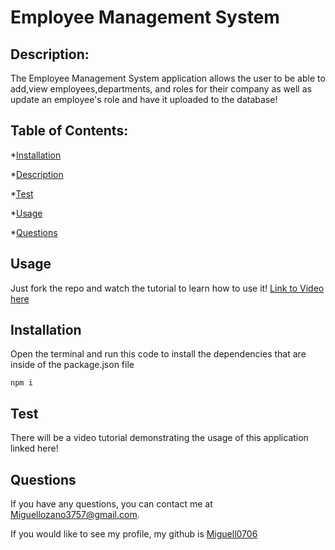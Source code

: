 # Employee Management System
 

## Description: 
The Employee Management System application allows the user to be able to add,view employees,departments, and roles for their company as well as update an employee's role and have it uploaded to the database!

## Table of Contents: 
*[Installation](#installation)

*[Description](#description)

*[Test](#test)

*[Usage](#usage)

*[Questions](#questions)



## Usage
Just fork the repo and watch the tutorial to learn how to use it!
[Link to Video here](https://drive.google.com/file/d/1dFOsWNfh37meijkc2JchNVsWuvJNtbHf/view)

## Installation
Open the terminal and run this code to install the dependencies that are inside of the package.json file
```
npm i
```
## Test 
There will be a video tutorial demonstrating the usage of this application linked here!


## Questions
If you have any questions, you can contact me at Miguellozano3757@gmail.com.

If you would like to see my profile, my github is [Miguell0706](https://github.com/Miguell0706)
